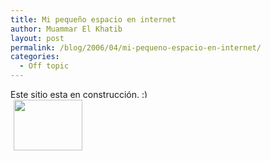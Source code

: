 ```yaml
---
title: Mi pequeño espacio en internet
author: Muammar El Khatib
layout: post
permalink: /blog/2006/04/mi-pequeno-espacio-en-internet/
categories:
  - Off topic
---
```

Este sitio esta en construcción. <img src="http://muammar.me/blog/wp-includes/images/smilies/simple-smile.png" alt=":)" class="wp-smiley" style="height: 1em; max-height: 1em;" />  
<img width='110' height='81' style="border: 0px; padding-left: 5px; padding-right: 5px;" src="/uploads/edificio.serendipityThumb.jpg" alt="" />